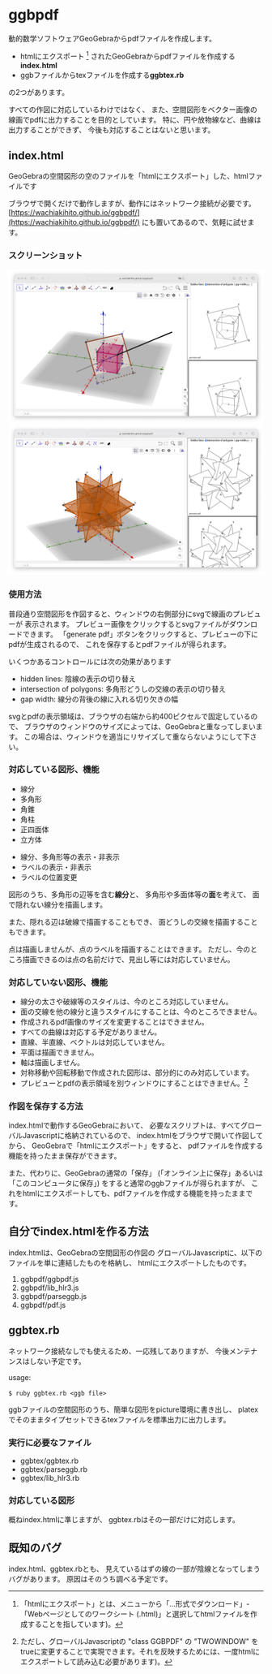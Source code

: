 # ggbpdf

動的数学ソフトウェアGeoGebraからpdfファイルを作成します。

* htmlにエクスポート [^1] されたGeoGebraからpdfファイルを作成する**index.html**
* ggbファイルからtexファイルを作成する**ggbtex.rb**

の2つがあります。

[^1]:「htmlにエクスポート」とは、メニューから「...形式でダウンロード」-「Webページとしてのワークシート (.html)」と選択してhtmlファイルを作成することを指しています)。

すべての作図に対応しているわけではなく、
また、空間図形をベクター画像の線画でpdfに出力することを目的としています。
特に、円や放物線など、曲線は出力することができず、
今後も対応することはないと思います。

## index.html

GeoGebraの空間図形の空のファイルを「htmlにエクスポート」した、htmlファイルです

ブラウザで開くだけで動作しますが、動作にはネットワーク接続が必要です。
[https://wachiakihito.github.io/ggbpdf/](https://wachiakihito.github.io/ggbpdf/)
にも置いてあるので、気軽に試せます。

### スクリーンショット
![立方体](fig/cube-plane.png)
![5正四面体](fig/five-tetorahedra.png)

### 使用方法

普段通り空間図形を作図すると、ウィンドウの右側部分にsvgで線画のプレビューが
表示されます。
プレビュー画像をクリックするとsvgファイルがダウンロードできます。
「generate pdf」ボタンをクリックすると、プレビューの下にpdfが生成されるので、
これを保存するとpdfファイルが得られます。

いくつかあるコントロールには次の効果があります

* hidden lines: 陰線の表示の切り替え
* intersection of polygons: 多角形どうしの交線の表示の切り替え
* gap width: 線分の背後の線に入れる切り欠きの幅

svgとpdfの表示領域は、ブラウザの右端から約400ピクセルで固定しているので、
ブラウザのウィンドウのサイズによっては、GeoGebraと重なってしまいます。
この場合は、ウィンドウを適当にリサイズして重ならないようにして下さい。


### 対応している図形、機能
* 線分
* 多角形
* 角錐
* 角柱
* 正四面体
* 立方体

+ 線分、多角形等の表示・非表示
+ ラベルの表示・非表示
+ ラベルの位置変更

図形のうち、多角形の辺等を含む**線分**と、
多角形や多面体等の**面**を考えて、
面で隠れない線分を描画します。

また、隠れる辺は破線で描画することもでき、
面どうしの交線を描画することもできます。

点は描画しませんが、点のラベルを描画することはできます。
ただし、今のところ描画できるのは点の名前だけで、見出し等には対応していません。

### 対応していない図形、機能
* 線分の太さや破線等のスタイルは、今のところ対応していません。
* 面の交線を他の線分と違うスタイルにすることは、今のところできません。
* 作成されるpdf画像のサイズを変更することはできません。
* すべての曲線は対応する予定がありません。
* 直線、半直線、ベクトルは対応していません。
* 平面は描画できません。
* 軸は描画しません。
* 対称移動や回転移動で作成された図形は、部分的にのみ対応しています。
* プレビューとpdfの表示領域を別ウィンドウにすることはできません。[^2]

[^2]: ただし、グローバルJavascriptの "class GGBPDF" の "TWOWINDOW" をtrueに変更することで実現できます。それを反映するためには、一度htmlにエクスポートして読み込む必要があります)。

### 作図を保存する方法
index.htmlで動作するGeoGebraにおいて、
必要なスクリプトは、すべてグローバルJavascriptに格納されているので、
index.htmlをブラウザで開いて作図してから、
GeoGebraで「htmlにエクスポート」をすると、
pdfファイルを作成する機能を持ったまま保存ができます。

また、代わりに、GeoGebraの通常の「保存」
(「オンライン上に保存」あるいは「このコンピュータに保存」)
をすると通常のggbファイルが得られますが、
これをhtmlにエクスポートしても、pdfファイルを作成する機能を持ったままです。

## 自分でindex.htmlを作る方法
index.htmlは、GeoGebraの空間図形の作図の
グローバルJavascriptに、以下のファイルを単に連結したものを格納し、
htmlにエクスポートしたものです。

1. ggbpdf/ggbpdf.js
2. ggbpdf/lib_hlr3.js
3. ggbpdf/parseggb.js
4. ggbpdf/pdf.js


## ggbtex.rb
ネットワーク接続なしでも使えるため、一応残してありますが、
今後メンテナンスはしない予定です。

usage:
```
$ ruby ggbtex.rb <ggb file>
```
ggbファイルの空間図形のうち、簡単な図形をpicture環境に書き出し、
platexでそのままタイプセットできるtexファイルを標準出力に出力します。

### 実行に必要なファイル
* ggbtex/ggbtex.rb
* ggbtex/parseggb.rb
* ggbtex/lib_hlr3.rb

### 対応している図形
概ねindex.htmlに準じますが、
ggbtex.rbはその一部だけに対応します。

## 既知のバグ
index.html、ggbtex.rbとも、
見えているはずの線の一部が陰線となってしまうバグがあります。
原因はそのうち調べる予定です。
